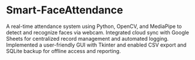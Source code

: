 # Smart-FaceAttendance
A real-time attendance system using Python, OpenCV, and MediaPipe to detect and recognize faces via webcam. Integrated cloud sync with Google Sheets for centralized record management and automated logging. Implemented a user-friendly GUI with Tkinter and enabled CSV export and SQLite backup for offline access and reporting.

